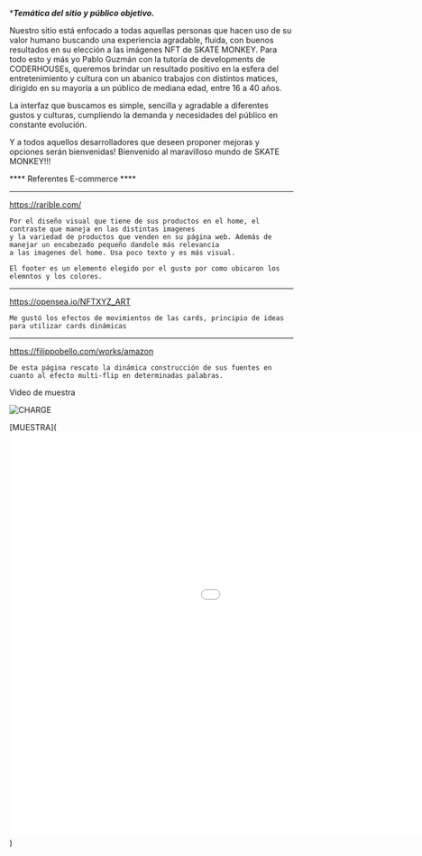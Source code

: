****Temática del sitio y público objetivo.***

Nuestro sitio está enfocado a todas aquellas personas que hacen uso de su valor humano buscando una experiencia agradable, fluida, con buenos resultados en su elección a las imágenes NFT de SKATE MONKEY.
Para todo esto y más yo Pablo Guzmán con la tutoría de developments de CODERHOUSEs, queremos brindar un resultado positivo en la esfera del entretenimiento y cultura con un abanico trabajos con distintos matices, dirigido en su mayoría a un público de mediana edad, entre 16 a 40 años.

La interfaz que buscamos es simple, sencilla y agradable a diferentes gustos y culturas, cumpliendo la demanda y necesidades del público en constante evolución.

Y a todos aquellos desarrolladores que deseen proponer mejoras y opciones serán bienvenidas!
Bienvenido al maravilloso mundo de SKATE MONKEY!!!


**** Referentes E-commerce ****

----

https://rarible.com/

	Por el diseño visual que tiene de sus productos en el home, el contraste que maneja en las distintas imagenes
	y la variedad de productos que venden en su página web. Además de manejar un encabezado pequeño dandole más relevancia
	a las imagenes del home. Usa poco texto y es más visual.

    El footer es un elemento elegido por el gusto por como ubicaron los elemntos y los colores.
----
https://opensea.io/NFTXYZ_ART

	Me gustó los efectos de movimientos de las cards, principio de ideas para utilizar cards dinámicas
----
https://filippobello.com/works/amazon

    De esta página rescato la dinámica construcción de sus fuentes en cuanto al efecto multi-flip en determinadas palabras.

Video de muestra

![CHARGE](https://gifs.com/gif/skatemonkey-gpNG4G)

[MUESTRA](<iframe src='//gifs.com/embed/skatemonkey-gpNG4G' frameborder='0' scrolling='no' width='1280px' height='720px' style='-webkit-backface-visibility: hidden;-webkit-transform: scale(1);' ></iframe>)
